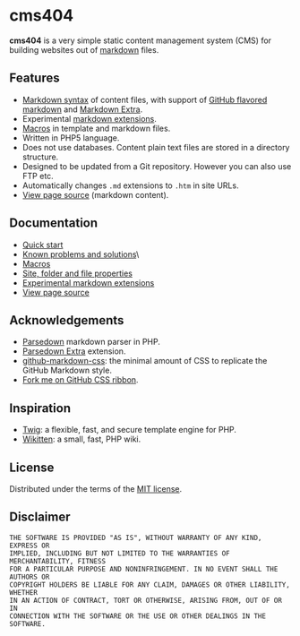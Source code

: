 # cms404

**cms404** is a very simple static content management system (CMS) for building websites out of [markdown](https://en.wikipedia.org/wiki/Markdown) files.

## Features

- [Markdown syntax](https://daringfireball.net/projects/markdown/syntax) of content files, with support of [GitHub flavored markdown](https://help.github.com/categories/writing-on-github/) and [Markdown Extra](https://michelf.ca/projects/php-markdown/extra/).
- Experimental [markdown extensions](extensions.md).
- [Macros](macros.md) in template and markdown files.
- Written in PHP5 language.
- Does not use databases. Content plain text files are stored in a directory structure.
- Designed to be updated from a Git repository. However you can also use FTP etc.
- Automatically changes `.md` extensions to `.htm` in site URLs.
- [View page source](sourceview.md) (markdown content).

## Documentation

- [Quick start](quick.md)
- [Known problems and solutions](solutions.md)\\
&nbsp;
- [Macros](macros.md)
- [Site, folder and file properties](properties.md)
- [Experimental markdown extensions](extensions.md)
- [View page source](sourceview.md)

## Acknowledgements

- [Parsedown](http://parsedown.org/) markdown parser in PHP.
- [Parsedown Extra](https://github.com/erusev/parsedown-extra) extension.
- [github-markdown-css](https://github.com/sindresorhus/github-markdown-css): the minimal amount of CSS to replicate the GitHub Markdown style.
- [Fork me on GitHub CSS ribbon](https://github.com/simonwhitaker/github-fork-ribbon-css).

## Inspiration

- [Twig](https://twig.sensiolabs.org/): a flexible, fast, and secure template engine for PHP.
- [Wikitten](https://wikitten.vizuina.com/): a small, fast, PHP wiki.

## License

Distributed under the terms of the [MIT license](https://opensource.org/licenses/MIT).

## Disclaimer

```
THE SOFTWARE IS PROVIDED "AS IS", WITHOUT WARRANTY OF ANY KIND, EXPRESS OR 
IMPLIED, INCLUDING BUT NOT LIMITED TO THE WARRANTIES OF MERCHANTABILITY, FITNESS
FOR A PARTICULAR PURPOSE AND NONINFRINGEMENT. IN NO EVENT SHALL THE AUTHORS OR
COPYRIGHT HOLDERS BE LIABLE FOR ANY CLAIM, DAMAGES OR OTHER LIABILITY, WHETHER
IN AN ACTION OF CONTRACT, TORT OR OTHERWISE, ARISING FROM, OUT OF OR IN
CONNECTION WITH THE SOFTWARE OR THE USE OR OTHER DEALINGS IN THE SOFTWARE.
```
